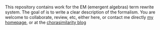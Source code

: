
This repository contains work for the EM (emergent algebras) term rewrite system. The goal of is to write a clear description of the formalism. You are welcome to collaborate, review, etc, either here, or contact me directly [my homepage](http://imar.ro/~mbuliga/), or at the [chorasimilarity blog](https://chorasimilarity.wordpress.com/) 
